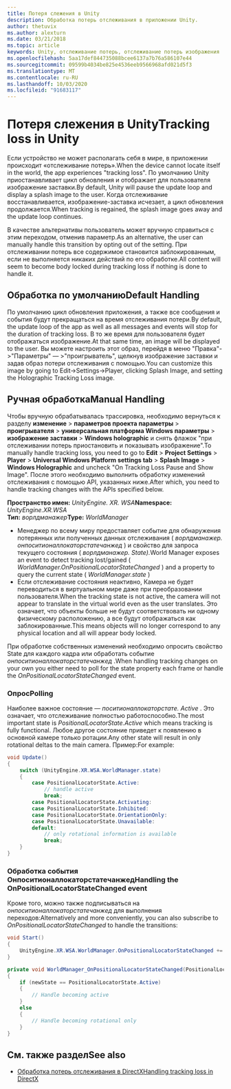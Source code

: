 ```yaml
---
title: Потеря слежения в Unity
description: Обработка потерь отслеживания в приложении Unity.
author: thetuvix
ms.author: alexturn
ms.date: 03/21/2018
ms.topic: article
keywords: Unity, отслеживание потерь, отслеживание потерь изображения
ms.openlocfilehash: 5aa17def844735088bcee6137a7b76a586107e44
ms.sourcegitcommit: 09599b4034be825e4536eeb9566968afd021d5f3
ms.translationtype: MT
ms.contentlocale: ru-RU
ms.lasthandoff: 10/03/2020
ms.locfileid: "91683117"
---
```

# <a name="tracking-loss-in-unity"></a><span data-ttu-id="a7dee-104">Потеря слежения в Unity</span><span class="sxs-lookup"><span data-stu-id="a7dee-104">Tracking loss in Unity</span></span>

<span data-ttu-id="a7dee-105">Если устройство не может располагать себя в мире, в приложении происходит «отслеживание потерь».</span><span class="sxs-lookup"><span data-stu-id="a7dee-105">When the device cannot locate itself in the world, the app experiences "tracking loss".</span></span> <span data-ttu-id="a7dee-106">По умолчанию Unity приостанавливает цикл обновления и отображает для пользователя изображение заставки.</span><span class="sxs-lookup"><span data-stu-id="a7dee-106">By default, Unity will pause the update loop and display a splash image to the user.</span></span> <span data-ttu-id="a7dee-107">Когда отслеживание восстанавливается, изображение-заставка исчезает, а цикл обновления продолжается.</span><span class="sxs-lookup"><span data-stu-id="a7dee-107">When tracking is regained, the splash image goes away and the update loop continues.</span></span>

<span data-ttu-id="a7dee-108">В качестве альтернативы пользователь может вручную справиться с этим переходом, отменив параметр.</span><span class="sxs-lookup"><span data-stu-id="a7dee-108">As an alternative, the user can manually handle this transition by opting out of the setting.</span></span> <span data-ttu-id="a7dee-109">При отслеживании потерь все содержимое становится заблокированным, если не выполняется никаких действий по его обработке.</span><span class="sxs-lookup"><span data-stu-id="a7dee-109">All content will seem to become body locked during tracking loss if nothing is done to handle it.</span></span>

## <a name="default-handling"></a><span data-ttu-id="a7dee-110">Обработка по умолчанию</span><span class="sxs-lookup"><span data-stu-id="a7dee-110">Default Handling</span></span>

<span data-ttu-id="a7dee-111">По умолчанию цикл обновления приложения, а также все сообщения и события будут прекращаться на время отслеживания потери.</span><span class="sxs-lookup"><span data-stu-id="a7dee-111">By default, the update loop of the app as well as all messages and events will stop for the duration of tracking loss.</span></span> <span data-ttu-id="a7dee-112">В то же время для пользователя будет отображаться изображение.</span><span class="sxs-lookup"><span data-stu-id="a7dee-112">At that same time, an image will be displayed to the user.</span></span> <span data-ttu-id="a7dee-113">Вы можете настроить этот образ, перейдя в меню "Правка"->"Параметры" — >"проигрыватель", щелкнув изображение заставки и задав образ потери отслеживания с помощью.</span><span class="sxs-lookup"><span data-stu-id="a7dee-113">You can customize this image by going to Edit->Settings->Player, clicking Splash Image, and setting the Holographic Tracking Loss image.</span></span>

## <a name="manual-handling"></a><span data-ttu-id="a7dee-114">Ручная обработка</span><span class="sxs-lookup"><span data-stu-id="a7dee-114">Manual Handling</span></span>

<span data-ttu-id="a7dee-115">Чтобы вручную обрабатывалась трассировка, необходимо вернуться к разделу **изменение**  >  **параметров проекта параметры**  >  **проигрывателя**  >  **универсальная платформа Windows параметры**  >  **изображение заставки**  >  **Windows holographic** и снять флажок "при отслеживании потерь приостановить и показывать изображение".</span><span class="sxs-lookup"><span data-stu-id="a7dee-115">To manually handle tracking loss, you need to go to **Edit** > **Project Settings** > **Player** > **Universal Windows Platform settings tab** > **Splash Image** > **Windows Holographic** and uncheck "On Tracking Loss Pause and Show Image".</span></span> <span data-ttu-id="a7dee-116">После этого необходимо выполнить обработку изменений отслеживания с помощью API, указанных ниже.</span><span class="sxs-lookup"><span data-stu-id="a7dee-116">After which, you need to handle tracking changes with the APIs specified below.</span></span>

<span data-ttu-id="a7dee-117">**Пространство имен:** *UnityEngine. XR. WSA*</span><span class="sxs-lookup"><span data-stu-id="a7dee-117">**Namespace:** *UnityEngine.XR.WSA*</span></span><br>
<span data-ttu-id="a7dee-118">**Тип:** *ворлдманажер*</span><span class="sxs-lookup"><span data-stu-id="a7dee-118">**Type:** *WorldManager*</span></span>

* <span data-ttu-id="a7dee-119">Менеджер по всему миру предоставляет событие для обнаружения потерянных или полученных данных отслеживания ( *ворлдманажер. онпоситионаллокаторстатечанжед* ) и свойство для запроса текущего состояния ( *ворлдманажер. State).*</span><span class="sxs-lookup"><span data-stu-id="a7dee-119">World Manager exposes an event to detect tracking lost/gained ( *WorldManager.OnPositionalLocatorStateChanged* ) and a property to query the current state ( *WorldManager.state* )</span></span>
* <span data-ttu-id="a7dee-120">Если отслеживание состояния неактивно, Камера не будет переводиться в виртуальном мире даже при преобразовании пользователя.</span><span class="sxs-lookup"><span data-stu-id="a7dee-120">When the tracking state is not active, the camera will not appear to translate in the virtual world even as the user translates.</span></span> <span data-ttu-id="a7dee-121">Это означает, что объекты больше не будут соответствовать ни одному физическому расположению, а все будут отображаться как заблокированные.</span><span class="sxs-lookup"><span data-stu-id="a7dee-121">This means objects will no longer correspond to any physical location and all will appear body locked.</span></span>

<span data-ttu-id="a7dee-122">При обработке собственных изменений необходимо опросить свойство State для каждого кадра или обработать событие *онпоситионаллокаторстатечанжед* .</span><span class="sxs-lookup"><span data-stu-id="a7dee-122">When handling tracking changes on your own you either need to poll for the state property each frame or handle the *OnPositionalLocatorStateChanged* event.</span></span>

### <a name="polling"></a><span data-ttu-id="a7dee-123">Опрос</span><span class="sxs-lookup"><span data-stu-id="a7dee-123">Polling</span></span>

<span data-ttu-id="a7dee-124">Наиболее важное состояние — *поситионаллокаторстате. Active* . Это означает, что отслеживание полностью работоспособно.</span><span class="sxs-lookup"><span data-stu-id="a7dee-124">The most important state is *PositionalLocatorState.Active* which means tracking is fully functional.</span></span> <span data-ttu-id="a7dee-125">Любое другое состояние приведет к появлению в основной камере только ротации.</span><span class="sxs-lookup"><span data-stu-id="a7dee-125">Any other state will result in only rotational deltas to the main camera.</span></span> <span data-ttu-id="a7dee-126">Пример:</span><span class="sxs-lookup"><span data-stu-id="a7dee-126">For example:</span></span>

```cs
void Update()
{
    switch (UnityEngine.XR.WSA.WorldManager.state)
    {
        case PositionalLocatorState.Active:
            // handle active
            break;
        case PositionalLocatorState.Activating:
        case PositionalLocatorState.Inhibited:
        case PositionalLocatorState.OrientationOnly:
        case PositionalLocatorState.Unavailable:
        default:
            // only rotational information is available
            break;
    }
}
```

### <a name="handling-the-onpositionallocatorstatechanged-event"></a><span data-ttu-id="a7dee-127">Обработка события Онпоситионаллокаторстатечанжед</span><span class="sxs-lookup"><span data-stu-id="a7dee-127">Handling the OnPositionalLocatorStateChanged event</span></span>

<span data-ttu-id="a7dee-128">Кроме того, можно также подписываться на *онпоситионаллокаторстатечанжед* для выполнения переходов:</span><span class="sxs-lookup"><span data-stu-id="a7dee-128">Alternatively and more conveniently, you can also subscribe to *OnPositionalLocatorStateChanged* to handle the transitions:</span></span>

```cs
void Start()
{
    UnityEngine.XR.WSA.WorldManager.OnPositionalLocatorStateChanged += WorldManager_OnPositionalLocatorStateChanged;
}

private void WorldManager_OnPositionalLocatorStateChanged(PositionalLocatorState oldState, PositionalLocatorState newState)
{
    if (newState == PositionalLocatorState.Active)
    {
        // Handle becoming active
    }
    else
    {
        // Handle becoming rotational only
    }
}
```

## <a name="see-also"></a><span data-ttu-id="a7dee-129">См. также раздел</span><span class="sxs-lookup"><span data-stu-id="a7dee-129">See also</span></span>
* [<span data-ttu-id="a7dee-130">Обработка потерь отслеживания в DirectX</span><span class="sxs-lookup"><span data-stu-id="a7dee-130">Handling tracking loss in DirectX</span></span>](../native/coordinate-systems-in-directx.md#handling-tracking-loss)

